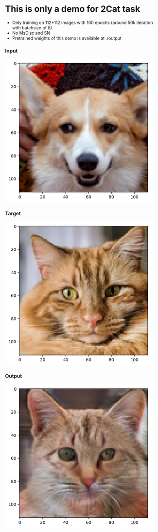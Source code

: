 # This is only a demo for 2Cat task

- Only training on 112*112 images with 100 epochs (around 50k iteration with batchsize of 8)
- No MsDisc and SN
- Pretrained weights of this demo is available at ./output

### Input
![Input](./Images/input.png)

### Target
![Target](./Images/target.png)

### Output
![Output](./Images/output.png)
